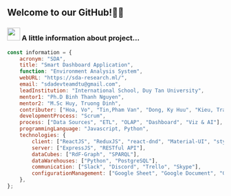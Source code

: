 ## Welcome to our GitHub!👨‍💻

### <img src="https://media.giphy.com/media/WUlplcMpOCEmTGBtBW/giphy.gif" width="30"> A little information about project...

```js
const information = {
	acronym: "SDA",
	title: "Smart Dashboard Application",
  	function: "Environment Analysis System",
  	webURL: "https://sda-research.ml/",
	email: "sdadevteamdtu@gmail.com",
  	leadInstitution: "International School, Duy Tan University",
  	mentor1: "Ph.D Binh Thanh Nguyen",
  	mentor2: "M.Sc Huy, Truong Dinh",  
  	contributer: ["Hoa, Vo", "Tin,Pham Van", "Dong, Ky Huu", "Kieu, Tran Thanh"],
  	developmentProcess: "Scrum",
  	process: ["Data Sources", "ETL", "OLAP", "Dashboard", "Viz & AI"],
  	programmingLanguage: "Javascript, Python",
  	technologies: {
		client: ["ReactJS", "ReduxJS", "react-dnd", "Material-UI", "styled-components"],
		server: ["ExpressJS", "RESTful API"],
		dataCubes: ["RdF-Graph", "SPARQL"],
		dataWarehouses: ["Python", "PostgreSQL"],
		communication: ["Slack", "Discord", "Trello", "Skype"],
		configurationManagement: ["Google Sheet", "Google Document", "Github", "Trello"],
	},
};
```

